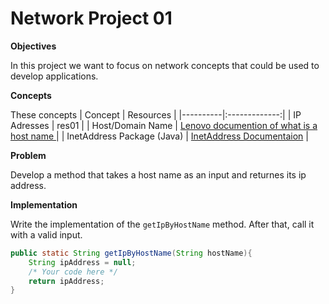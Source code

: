 # Network Project 01 


**Objectives**

In this project we want to focus on network concepts that could be used to develop applications.

**Concepts**

These concepts
| Concept   |      Resources      |
|----------|:-------------:|
| IP Adresses |  res01 |
| Host/Domain Name |    [Lenovo documention of what is a host name ](https://www.lenovo.com/us/en/glossary/hostname/?orgRef=https%253A%252F%252Fwww.google.com%252F)   |
| InetAddress Package (Java) | [InetAddress Documentaion](https://docs.oracle.com/javase/8/docs/api/java/net/InetAddress.html) |



**Problem**

Develop a method that takes a host name as an input and returnes its ip address.

**Implementation**

Write the implementation of the `getIpByHostName` method. After that, call it with a valid input.
```Java
public static String getIpByHostName(String hostName){
    String ipAddress = null;
    /* Your code here */
    return ipAddress;
}
```

<!-- **Bonus** 
- Let the app run until the user insert `close`.
- Add another feature that takes an IP Address and returns its corresponding host name. -->


